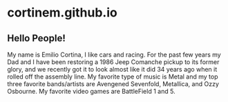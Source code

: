 # cortinem.github.io

## Hello People! 

My name is Emilio Cortina, I like cars and racing. For the past few years my Dad and I have been restoring a 1986 Jeep Comanche pickup to its former glory, and we recently got it to look almost like it did 34 years ago when it rolled off the assembly line. 
My favorite type of music is Metal and my top three favorite bands/artists are Avengened Sevenfold, Metallica, and Ozzy Osbourne. 
My favorite video games are BattleField 1 and 5.  

<!--http://felixhayashi.github.io/ReadmeGalleryCreatorForGitHub/ Gallery creator 

<img src="https://user-images.githubusercontent.com/70117485/92159994-501f6e00-edfc-11ea-87a2-b2dcf51ff1af.png" width="30%"></img> <img src="https://user-images.githubusercontent.com/70117485/92160247-b4dac880-edfc-11ea-98ae-2f358f5dc7c8.png" width="30%"></img> <img src="https://user-images.githubusercontent.com/70117485/92160966-da1c0680-edfd-11ea-9fbe-890e676c9470.png" width="30%"></img> 



## The truck, the myth, the legend.... 

Here's a picture of my Jeep with its color matching security gaurd, Oakley.(security gaurd not included) 
![image](https://user-images.githubusercontent.com/70117485/91894004-fcc5e800-ec62-11ea-84a0-08e45ed2b2cf.JPG)
